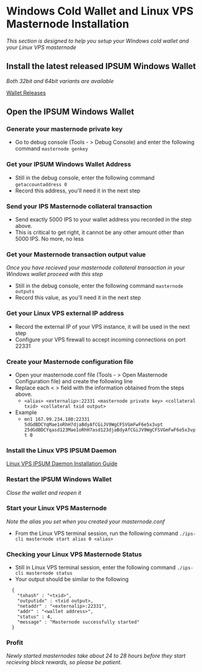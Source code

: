 # Windows Cold Wallet and Linux VPS Masternode Installation
*This section is designed to help you setup your Windows cold wallet and your Linux VPS masternode*

## Install the latest released IPSUM Windows Wallet
*Both 32bit and 64bit variants are available* 

[Wallet Releases](https://github.com/ipsum-network/ips/releases)

## Open the IPSUM Windows Wallet

### Generate your masternode private key

  * Go to debug console (Tools - > Debug Console) and enter the following command
  ```masternode genkey```

### Get your IPSUM Windows Wallet Address

  * Still in the debug console, enter the following command
  ```getaccountaddress 0```
  * Record this address, you'll need it in the next step
  
### Send your IPS Masternode collateral transaction

  * Send exactly 5000 IPS to your wallet address you recorded in the step above.
  * This is critical to get right, it cannot be any other amount other than 5000 IPS. No more, no less

### Get your Masternode transaction output value
*Once you have recieved your masternode collateral transaction in your Windows wallet proceed with this step*

  * Still in the debug console, enter the following command
  ```masternode outputs```
  * Record this value, as you'll need it in the next step

### Get your Linux VPS external IP address

  * Record the external IP of your VPS instance, it will be used in the next step
  * Configure your VPS firewall to accept incoming connections on port 22331

### Create your Masternode configuration file

  * Open your masternode.conf file (Tools - > Open Masternode Configuration file) and create the
following line
  * Replace each < > field with the information obtained from the steps above.
    * ```<alias> <externalip>:22331 <masternode private key> <collateral txid> <collateral txid output>```
  * Example
    * ```mn1 167.99.234.180:22331 5dGdBDCYqMae1oRhH7djaBdyAfCGiJV9WgCFSVGmFwF6e5x3vpt 25dGdBDCYqasd123Mae1oRhH7asd123djaBdyAfCGiJV9WgCFSVGmFwF6e5x3vpt 0```
    
### Install the Linux VPS IPSUM Daemon

[Linux VPS IPSUM Daemon Installation Guide](LINUX.md)

### Restart the IPSUM Windows Wallet
*Close the wallet and reopen it*

### Start your Linux VPS Masternode
*Note the alias you set when you created your masternode.conf*

  * From the Linux VPS terminal session, run the following command
  ```./ips-cli masternode start alias 0 <alias>```

### Checking your Linux VPS Masternode Status

  * Still in Linux VPS terminal session, enter the following command
  ```./ips-cli masternode status```
  * Your output should be similar to the following
```
  {
    "txhash" : "<txid>",
    "outputidx" : <txid output>,
    "netaddr" : "<externalip>:22331",
    "addr" : "<wallet address>",
    "status" : 4,
    "message" : "Masternode successfully started"
  }
```

### Profit
*Newly started masternodes take about 24 to 28 hours before they start recieving block rewards, so please be patient.*
